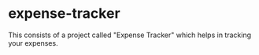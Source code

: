 # expense-tracker
This consists of a project called "Expense Tracker" which helps in tracking your expenses.
